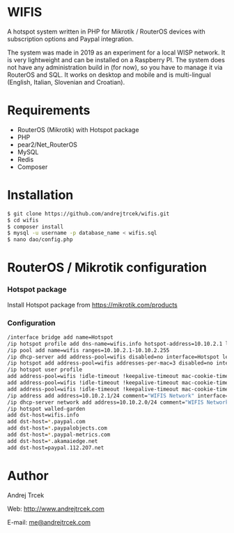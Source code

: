 # WIFIS

A hotspot system written in PHP for Mikrotik / RouterOS devices with subscription options and Paypal integration.

The system was made in 2019 as an experiment for a local WISP network. It is very lightweight and can be installed on a Raspberry PI. The system does not have any administration build in (for now), so you have to manage it via RouterOS and SQL. It works on desktop and mobile and is multi-lingual (English, Italian, Slovenian and Croatian).


# Requirements

  - RouterOS (Mikrotik) with Hotspot package
  - PHP
  - pear2/Net_RouterOS
  - MySQL
  - Redis
  - Composer

# Installation

```sh
$ git clone https://github.com/andrejtrcek/wifis.git
$ cd wifis
$ composer install
$ mysql -u username -p database_name < wifis.sql
$ nano dao/config.php
```

# RouterOS / Mikrotik configuration

### Hotspot package

Install Hotspot package from https://mikrotik.com/products


### Configuration

```sh
/interface bridge add name=Hotspot
/ip hotspot profile add dns-name=wifis.info hotspot-address=10.10.2.1 login-by=mac,http-chap,https,http-pap,mac-cookie name=wifis
/ip pool add name=wifis ranges=10.10.2.1-10.10.2.255
/ip dhcp-server add address-pool=wifis disabled=no interface=Hotspot lease-time=1h name=wifis
/ip hotspot add address-pool=wifis addresses-per-mac=3 disabled=no interface=Hotspot name=wifis profile=wifis
/ip hotspot user profile
add address-pool=wifis !idle-timeout !keepalive-timeout mac-cookie-timeout=1d name=InternetDay rate-limit=2048k/2048k shared-users=unlimited transparent-proxy=yes
add address-pool=wifis !idle-timeout !keepalive-timeout mac-cookie-timeout=1d name=InternetWeekend rate-limit=2048k/2048k shared-users=unlimited transparent-proxy=yes
add address-pool=wifis !idle-timeout !keepalive-timeout mac-cookie-timeout=1d name=internetWeek rate-limit=2048k/2048k shared-users=unlimited transparent-proxy=yes
/ip address add address=10.10.2.1/24 comment="WIFIS Network" interface=Hotspot network=10.10.2.1
/ip dhcp-server network add address=10.10.2.0/24 comment="WIFIS Network" gateway=10.10.2.1
/ip hotspot walled-garden
add dst-host=wifis.info
add dst-host=*.paypal.com
add dst-host=*.paypalobjects.com
add dst-host=*.paypal-metrics.com
add dst-host=*.akamaiedge.net
add dst-host=paypal.112.2O7.net
```


# Author

Andrej Trcek

Web: http://www.andrejtrcek.com

E-mail: me@andrejtrcek.com
